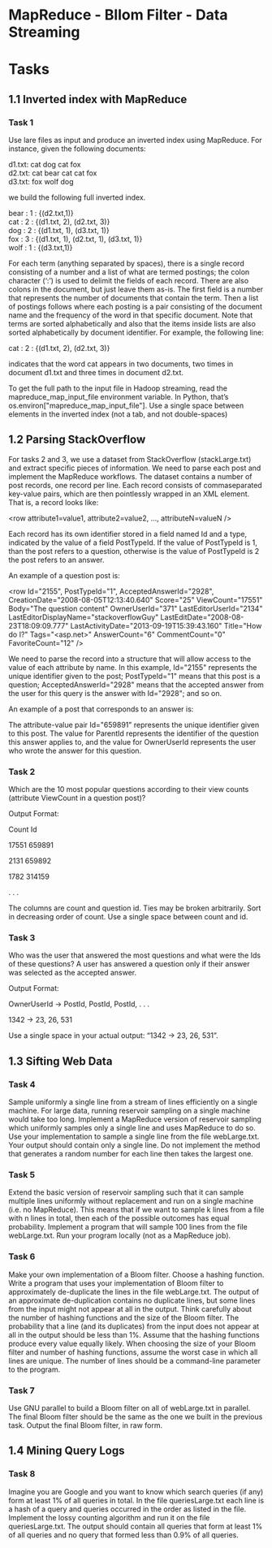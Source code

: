 # MapReduce - Bllom Filter - Data Streaming

# Tasks

## 1.1 Inverted index with MapReduce

### Task 1
Use lare files as input and produce an inverted index using MapReduce. For instance, given the following documents:

d1.txt: cat dog cat fox <br />
d2.txt: cat bear cat cat fox <br />
d3.txt: fox wolf dog

we build the following full inverted index.

bear : 1 : {(d2.txt,1)} <br />
cat : 2 : {(d1.txt, 2), (d2.txt, 3)} <br />
dog : 2 : {(d1.txt, 1), (d3.txt, 1)} <br />
fox : 3 : {(d1.txt, 1), (d2.txt, 1), (d3.txt, 1)} <br />
wolf : 1 : {(d3.txt,1)}

For each term (anything separated by spaces), there is a single record consisting of a number and
a list of what are termed postings; the colon character (‘:’) is used to delimit the fields of each record.
There are also colons in the document, but just leave them as-is. The first field is a number that represents
the number of documents that contain the term. Then a list of postings follows where each posting
is a pair consisting of the document name and the frequency of the word in that specific document. Note
that terms are sorted alphabetically and also that the items inside lists are also sorted alphabetically by
document identifier. For example, the following line:

cat : 2 : {(d1.txt, 2), (d2.txt, 3)}

indicates that the word cat appears in two documents, two times in document d1.txt and three times
in document d2.txt.

To get the full path to the input file in Hadoop streaming, read the mapreduce_map_input_file environment
variable. In Python, that’s os.environ["mapreduce_map_input_file"]. Use a single space
between elements in the inverted index (not a tab, and not double-spaces)

## 1.2 Parsing StackOverflow
For tasks 2 and 3, we use a dataset from StackOverflow (stackLarge.txt) and extract specific
pieces of information. We need to parse each post and implement the MapReduce workflows.
The dataset contains a number of post records, one record per line. Each record consists of commaseparated
key-value pairs, which are then pointlessly wrapped in an XML element. That is, a record
looks like:

<row attribute1=value1, attribute2=value2, ..., attributeN=valueN />

Each record has its own identifier stored in a field named Id and a type, indicated by the value of a field
PostTypeId. If the value of PostTypeId is 1, than the post refers to a question, otherwise is the value of
PostTypeId is 2 the post refers to an answer.

An example of a question post is:

<row Id="2155", PostTypeId="1", AcceptedAnswerId="2928", CreationDate="2008-08-05T12:13:40.640" Score="25" ViewCount="17551" Body="The question content" OwnerUserId="371" LastEditorUserId="2134" LastEditorDisplayName="stackoverflowGuy" LastEditDate="2008-08-23T18:09:09.777" LastActivityDate="2013-09-19T15:39:43.160" Title="How do I?" Tags="&lt;asp.net&gt;" AnswerCount="6" CommentCount="0" FavoriteCount="12" />

We need to parse the record into a structure that will allow access to the value of each attribute
by name. In this example, Id="2155" represents the unique identifier given to the post; PostTypeId="1"
means that this post is a question; AcceptedAnswerId="2928" means that the accepted answer from the
user for this query is the answer with Id="2928"; and so on.

An example of a post that corresponds to an answer is:

<row Id="659891" PostTypeId="2" ParentId="659089" CreationDate="2009-03-18T20:07:44.843" Score="1" Body="Description of the problem" OwnerUserId="45756" OwnerDisplayName="terminator" LastActivityDate="2009-03-18T20:07:44.843" CommentCount="0" />

The attribute-value pair Id="659891" represents the unique identifier given to this post. The value
for ParentId represents the identifier of the question this answer applies to, and the value for OwnerUserId
represents the user who wrote the answer for this question.

### Task 2
Which are the 10 most popular questions according to their view counts (attribute ViewCount in a question
post)? 

Output Format: 

Count Id

17551 659891

2131 659892

1782 314159

. . .

The columns are count and question id. Ties may be broken arbitrarily. Sort in decreasing order of
count. Use a single space between count and id.

### Task 3
Who was the user that answered the most questions and what were the Ids of these questions? A user
has answered a question only if their answer was selected as the accepted answer. 

Output Format:

OwnerUserId -> PostId, PostId, PostId, . . .

1342 -> 23, 26, 531

Use a single space in your actual output: “1342 -> 23, 26, 531”.

## 1.3 Sifting Web Data

### Task 4
Sample uniformly a single line from a stream of lines efficiently on a single
machine. For large data, running reservoir sampling on a single machine would take too long. Implement
a MapReduce version of reservoir sampling which uniformly samples only a single line and uses
MapReduce to do so. Use your implementation to sample a single line from the file webLarge.txt.
Your output should contain only a single line. Do not implement the method that generates a random
number for each line then takes the largest one.

### Task 5
Extend the basic version of reservoir sampling such that it can sample multiple lines uniformly without
replacement and run on a single machine (i.e. no MapReduce). This means that if we want to sample
k lines from a file with n lines in total, then each of the possible outcomes has equal probability.
Implement a program that will sample 100 lines from the file webLarge.txt. Run your program locally
(not as a MapReduce job).

### Task 6
Make your own implementation of a Bloom filter. Choose a hashing function.
Write a program that uses your implementation of Bloom filter to approximately de-duplicate the lines
in the file webLarge.txt. The output of an approximate de-duplication contains no duplicate lines, but
some lines from the input might not appear at all in the output. Think carefully about the
number of hashing functions and the size of the Bloom filter. The probability that a line (and its
duplicates) from the input does not appear at all in the output should be less than 1%. Assume
that the hashing functions produce every value equally likely. When choosing the size of your Bloom
filter and number of hashing functions, assume the worst case in which all lines are unique.
The number of lines should be a command-line parameter to the program.

### Task 7
Use GNU parallel to build a Bloom filter on all of webLarge.txt in parallel. The final Bloom filter
should be the same as the one we built in the previous task. Output the final Bloom filter, in
raw form.

## 1.4 Mining Query Logs

### Task 8
Imagine you are Google and you want to know which search queries (if any) form at least 1% of all
queries in total. In the file queriesLarge.txt each line is a hash of a query and queries occurred in the
order as listed in the file. Implement the lossy counting algorithm and run it on the file queriesLarge.txt.
The output should contain all queries that form at least 1% of all queries and no query that formed less
than 0.9% of all queries.